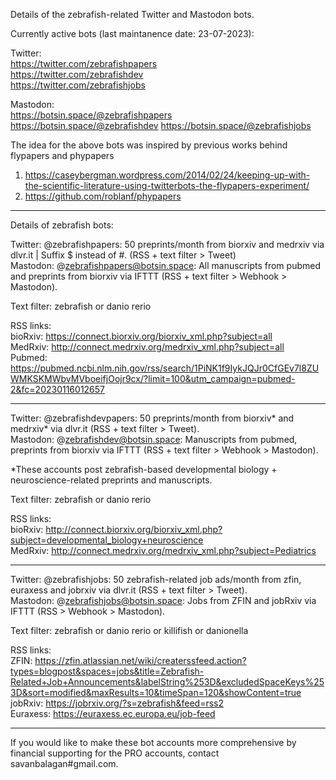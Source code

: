 Details of the zebrafish-related Twitter and Mastodon bots. 

Currently active bots (last maintanence date: 23-07-2023):

Twitter:<br/> 
https://twitter.com/zebrafishpapers<br/>
https://twitter.com/zebrafishdev<br/>
https://twitter.com/zebrafishjobs

Mastodon:<br/>
https://botsin.space/@zebrafishpapers<br/>
https://botsin.space/@zebrafishdev
https://botsin.space/@zebrafishjobs

The idea for the above bots was inspired by previous works behind flypapers and phypapers
1. https://caseybergman.wordpress.com/2014/02/24/keeping-up-with-the-scientific-literature-using-twitterbots-the-flypapers-experiment/
2. https://github.com/roblanf/phypapers  

-----------------------
Details of zebrafish bots:

Twitter: @zebrafishpapers: 50 preprints/month from biorxiv and medrxiv via dlvr.it | Suffix $ instead of #. (RSS + text filter > Tweet)<br/> 
Mastodon: @zebrafishpapers@botsin.space: All manuscripts from pubmed and preprints from biorxiv via IFTTT (RSS + text filter > Webhook > Mastodon). 

Text filter: zebrafish or danio rerio

RSS links:<br/>
bioRxiv: https://connect.biorxiv.org/biorxiv_xml.php?subject=all<br/>
MedRxiv: http://connect.medrxiv.org/medrxiv_xml.php?subject=all<br/>
Pubmed: https://pubmed.ncbi.nlm.nih.gov/rss/search/1PiNK1f9IykJQJr0CfGEv7l8ZUWMKSKMWbvMVboeifjOojr9cx/?limit=100&utm_campaign=pubmed-2&fc=20230116012657

-----------------------

Twitter: @zebrafishdevpapers: 50 preprints/month from biorxiv* and medrxiv* via dlvr.it (RSS + text filter > Tweet).<br/> 
Mastodon: @zebrafishdev@botsin.space: Manuscripts from pubmed, preprints from biorxiv via IFTTT (RSS + text filter > Webhook > Mastodon). 

*These accounts post zebrafish-based developmental biology + neuroscience-related preprints and manuscripts. 

Text filter: zebrafish or danio rerio

RSS links:<br/>
bioRxiv: http://connect.biorxiv.org/biorxiv_xml.php?subject=developmental_biology+neuroscience<br/> 
MedRxiv: http://connect.medrxiv.org/medrxiv_xml.php?subject=Pediatrics<br/> 

-----------------------

Twitter: @zebrafishjobs: 50 zebrafish-related job ads/month from zfin, euraxess and jobrxiv via dlvr.it (RSS + text filter > Tweet).<br/> 
Mastodon: @zebrafishjobs@botsin.space: Jobs from ZFIN and jobRxiv via IFTTT (RSS > Webhook > Mastodon). 

Text filter: zebrafish or danio rerio or killifish or danionella

RSS links:<br/>
ZFIN:  https://zfin.atlassian.net/wiki/createrssfeed.action?types=blogpost&spaces=jobs&title=Zebrafish-Related+Job+Announcements&labelString%253D&excludedSpaceKeys%253D&sort=modified&maxResults=10&timeSpan=120&showContent=true <br/> 
jobRxiv: https://jobrxiv.org/?s=zebrafish&feed=rss2<br/> 
Euraxess: https://euraxess.ec.europa.eu/job-feed 

-----------------------
If you would like to make these bot accounts more comprehensive by financial supporting for the PRO accounts, contact savanbalagan#gmail.com. 
